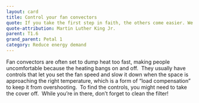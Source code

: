 ```yaml
---
layout: card
title: Control your fan convectors
quote: If you take the first step in faith, the others come easier. We walk by faith and not by sight.
quote-attribution: Martin Luther King Jr.  
parent: T1.6
grand_parent: Petal 1
category: Reduce energy demand
---
```


Fan convectors are often set to dump heat too fast, making people uncomfortable because the heating bangs on and off.  They usually have controls that let you set the fan speed and slow it down when the space is approaching the right temperature, which is a form of “load compensation” to keep it from overshooting.  To find the controls, you might need to take the cover off.  While you’re in there, don’t forget to clean the filter!  

